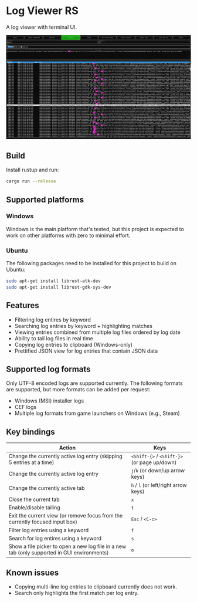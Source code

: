 # Log Viewer RS

A log viewer with terminal UI.

![screenshot](res/screenshot.png "screenshot")

## Build
Install rustup and run:
```sh
cargo run --release
```

## Supported platforms
### Windows

Windows is the main platform that's tested, but this project is expected to work on other platforms with zero to minimal effort.

### Ubuntu
The following packages need to be installed for this project to build on Ubuntu:

```sh
sudo apt-get install librust-atk-dev
sudo apt-get install librust-gdk-sys-dev
```

## Features
- Filtering log entires by keyword
- Searching log entries by keyword + highlighting matches
- Viewing entries combined from multiple log files ordered by log date
- Ability to tail log files in real time
- Copying log entries to clipboard (Windows-only)
- Prettified JSON view for log entries that contain JSON data

## Supported log formats
Only UTF-8 encoded logs are supported currently. The following formats are supported, but more formats can be added per request:
- Windows (MSI) installer logs
- CEF logs
- Multiple log formats from game launchers on Windows (e.g., Steam)

## Key bindings
| Action | Keys  | 
| ---  | ---     |
| Change the currently active log entry (skipping 5 entries at a time) | `<Shift-{>` / `<Shift-}>` (or page up/down) |
| Change the currently active log entry | `j`/`k` (or down/up arrow keys) |
| Change the currently active tab | `h` / `l` (or left/right arrow keys)  |
| Close the current tab | `x` |
| Enable/disable tailing | `t` |
| Exit the current view (or remove focus from the currently focused input box)  | `Esc` / `<C-c>` |
| Filter log entries using a keyword | `f` |
| Search for log entires using a keyword | `s` |
| Show a file picker to open a new log file in a new tab (only supported in GUI environments) | `o` |

## Known issues
- Copying multi-line log entries to clipboard currently does not work.
- Search only highlights the first match per log entry.
